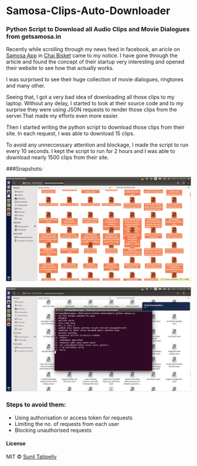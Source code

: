 # Samosa-Clips-Auto-Downloader
### Python Script to Download all Audio Clips and Movie Dialogues from getsamosa.in 

Recently while scrolling through my news feed in facebook, an aricle on [Samosa App](http://getsamosa.com/) in [Chai Bisket](http://chaibisket.com/samosa-hyderabad-startup/) came to my notice. I have gone through the article and found the concept of their startup very interesting and opened their website to see how that actually works. 

I was surprised to see their huge collection of movie dialogues, ringtones and many other. 

Seeing that, I got a very bad idea of downloading all those clips to my laptop. Without any delay, I started to look at their source code and to my surprise they were using JSON requests to render those clips from the server.That made my efforts even more easier. 

Then I started writing the python script to download those clips from their site. In each request, I was able to download 15 clips. 

To avoid any unneccessary attention and blockage, I made the script to run every 10 seconds. I kept the script to run for 2 hours and I was able to download nearly 1500 clips from their site.

###Snapshots:

![Downloaded](total.png)

![Script Running](sample.png)

### Steps to avoid them:
* Using authorisation or access token for requests
* Limiting the no. of requests from each user
* Blocking unauthorised requests

#### License

MIT © [Sunil Tatipelly](http://suniltatipelly.in)


